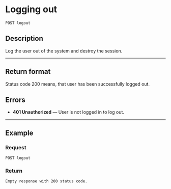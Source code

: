 # Logging out

``` Text
POST logout
```

## Description

Log the user out of the system and destroy the session.

***

## Return format

Status code 200 means, that user has been successfully logged out.

## Errors

- **401 Unauthorized** — User is not logged in to log out.

***

## Example

### Request

``` Text
POST logout
```

### Return

``` Text
Empty response with 200 status code.
```
